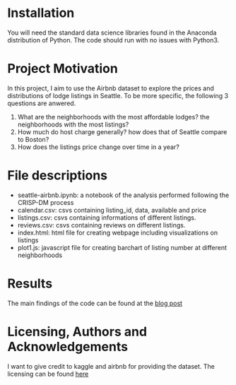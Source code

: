 # Installation
You will need the standard data science libraries found in the Anaconda distribution of Python. The code should run with no issues with Python3.

# Project Motivation
In this project, I aim to use the Airbnb dataset to explore the prices and distributions of lodge listings in Seattle. To be more specific,
the following 3 questions are anwered.
1. What are the neighborhoods with the most affordable lodges? the neighborhoods with the most listings?
2. How much do host charge generally? how does that of Seattle compare to Boston?
3. How does the listings price change over time in a year?

# File descriptions
- seattle-airbnb.ipynb: a notebook of the analysis performed following the CRISP-DM process
- calendar.csv: csvs containing listing_id, data, available and price
- listings.csv: csvs containing informations of different listings.
- reviews.csv: csvs containing reviews on different listings.
- index.html: html file for creating webpage including visualizations on listings
- plot1.js: javascript file for creating barchart of listing number at different neighborhoods


# Results
The main findings of the code can be found at the [blog post](https://yzxiao.medium.com/)

# Licensing, Authors and Acknowledgements
I want to give credit to kaggle and airbnb for providing the dataset. The licensing can be found [here](https://www.kaggle.com/airbnb/seattle)
